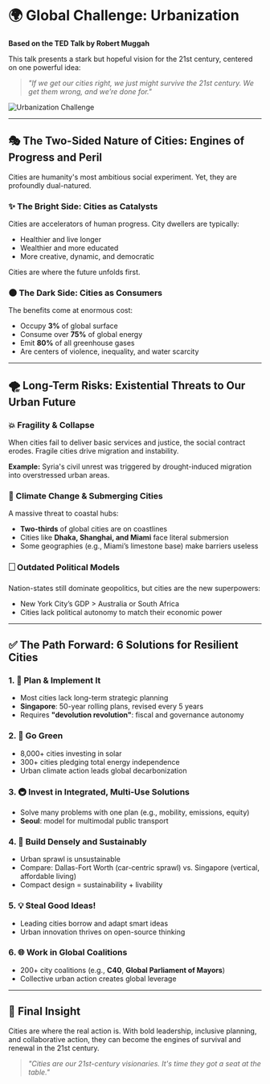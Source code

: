 # 🌍 Global Challenge: Urbanization

**Based on the TED Talk by Robert Muggah**

This talk presents a stark but hopeful vision for the 21st century, centered on one powerful idea:

> *"If we get our cities right, we just might survive the 21st century. We get them wrong, and we’re done for."*

![Urbanization Challenge](images/gcgo-7.png)

---

## 🎭 The Two-Sided Nature of Cities: Engines of Progress and Peril

Cities are humanity's most ambitious social experiment. Yet, they are profoundly dual-natured.

### ✨ The Bright Side: Cities as Catalysts

Cities are accelerators of human progress. City dwellers are typically:

* Healthier and live longer
* Wealthier and more educated
* More creative, dynamic, and democratic

Cities are where the future unfolds first.

### 🌑 The Dark Side: Cities as Consumers

The benefits come at enormous cost:

* Occupy **3%** of global surface
* Consume over **75%** of global energy
* Emit **80%** of all greenhouse gases
* Are centers of violence, inequality, and water scarcity

---

## 🌪️ Long-Term Risks: Existential Threats to Our Urban Future

### 💥 Fragility & Collapse

When cities fail to deliver basic services and justice, the social contract erodes. Fragile cities drive migration and instability.

**Example:** Syria's civil unrest was triggered by drought-induced migration into overstressed urban areas.

### 🌊 Climate Change & Submerging Cities

A massive threat to coastal hubs:

* **Two-thirds** of global cities are on coastlines
* Cities like **Dhaka, Shanghai, and Miami** face literal submersion
* Some geographies (e.g., Miami’s limestone base) make barriers useless

### 🗌️ Outdated Political Models

Nation-states still dominate geopolitics, but cities are the new superpowers:

* New York City’s GDP > Australia or South Africa
* Cities lack political autonomy to match their economic power

---

## ✅ The Path Forward: 6 Solutions for Resilient Cities

### 1. 📜 Plan & Implement It

* Most cities lack long-term strategic planning
* **Singapore**: 50-year rolling plans, revised every 5 years
* Requires **"devolution revolution"**: fiscal and governance autonomy

### 2. 🌿 Go Green

* 8,000+ cities investing in solar
* 300+ cities pledging total energy independence
* Urban climate action leads global decarbonization

### 3. 🚇 Invest in Integrated, Multi-Use Solutions

* Solve many problems with one plan (e.g., mobility, emissions, equity)
* **Seoul**: model for multimodal public transport

### 4. 🏢 Build Densely and Sustainably

* Urban sprawl is unsustainable
* Compare: Dallas-Fort Worth (car-centric sprawl) vs. Singapore (vertical, affordable living)
* Compact design = sustainability + livability

### 5. 💡 Steal Good Ideas!

* Leading cities borrow and adapt smart ideas
* Urban innovation thrives on open-source thinking

### 6. 🌐 Work in Global Coalitions

* 200+ city coalitions (e.g., **C40**, **Global Parliament of Mayors**)
* Collective urban action creates global leverage

---

## 🔑 Final Insight

Cities are where the real action is. With bold leadership, inclusive planning, and collaborative action, they can become the engines of survival and renewal in the 21st century.

> *"Cities are our 21st-century visionaries. It's time they got a seat at the table."*
